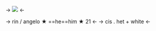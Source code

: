 -> ![](https://media.discordapp.net/attachments/1038932086444269592/1070415629594660874/blur_edges_10.png) <-

-> rin / angelo ★ ==he==him ★ 21 <-
-> cis . het + white <-